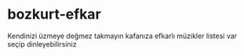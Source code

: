 # bozkurt-efkar
Kendinizi üzmeye değmez takmayın kafanıza efkarlı müzikler listesi var seçip dinleyebilirsiniz
